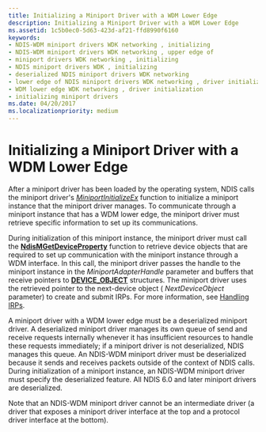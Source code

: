 ```yaml
---
title: Initializing a Miniport Driver with a WDM Lower Edge
description: Initializing a Miniport Driver with a WDM Lower Edge
ms.assetid: 1c5b0ec0-5d63-423d-af21-ffd8990f6160
keywords:
- NDIS-WDM miniport drivers WDK networking , initializing
- NDIS-WDM miniport drivers WDK networking , upper edge of
- miniport drivers WDK networking , initializing
- NDIS miniport drivers WDK , initializing
- deserialized NDIS miniport drivers WDK networking
- lower edge of NDIS miniport drivers WDK networking , driver initialization
- WDM lower edge WDK networking , driver initialization
- initializing miniport drivers
ms.date: 04/20/2017
ms.localizationpriority: medium
---
```


# Initializing a Miniport Driver with a WDM Lower Edge





After a miniport driver has been loaded by the operating system, NDIS calls the miniport driver's [*MiniportInitializeEx*](https://docs.microsoft.com/windows-hardware/drivers/ddi/content/ndis/nc-ndis-miniport_initialize) function to initialize a miniport instance that the miniport driver manages. To communicate through a miniport instance that has a WDM lower edge, the miniport driver must retrieve specific information to set up its communications.

During initialization of this miniport instance, the miniport driver must call the [**NdisMGetDeviceProperty**](https://docs.microsoft.com/windows-hardware/drivers/ddi/content/ndis/nf-ndis-ndismgetdeviceproperty) function to retrieve device objects that are required to set up communication with the miniport instance through a WDM interface. In this call, the miniport driver passes the handle to the miniport instance in the *MiniportAdapterHandle* parameter and buffers that receive pointers to [**DEVICE\_OBJECT**](https://docs.microsoft.com/windows-hardware/drivers/ddi/content/wdm/ns-wdm-_device_object) structures. The miniport driver uses the retrieved pointer to the next-device object ( *NextDeviceObject* parameter) to create and submit IRPs. For more information, see [Handling IRPs](https://docs.microsoft.com/windows-hardware/drivers/kernel/handling-irps).

A miniport driver with a WDM lower edge must be a deserialized miniport driver. A deserialized miniport driver manages its own queue of send and receive requests internally whenever it has insufficient resources to handle these requests immediately; if a miniport driver is not deserialized, NDIS manages this queue. An NDIS-WDM miniport driver must be deserialized because it sends and receives packets outside of the context of NDIS calls. During initialization of a miniport instance, an NDIS-WDM miniport driver must specify the deserialized feature. All NDIS 6.0 and later miniport drivers are deserialized.

Note that an NDIS-WDM miniport driver cannot be an intermediate driver (a driver that exposes a miniport driver interface at the top and a protocol driver interface at the bottom).

 

 





